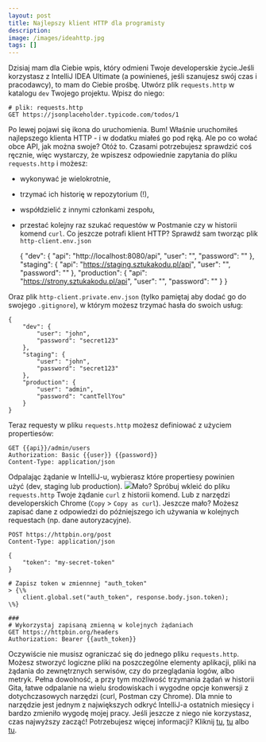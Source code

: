 ```yaml
---
layout: post
title: Najlepszy klient HTTP dla programisty
description: 
image: /images/ideahttp.jpg
tags: []
---
```


Dzisiaj mam dla Ciebie wpis, który odmieni Twoje developerskie życie.Jeśli korzystasz z IntelliJ IDEA Ultimate (a powinieneś, jeśli szanujesz swój czas i pracodawcy), to mam do Ciebie prośbę. Utwórz plik `requests.http` w katalogu `dev` Twojego projektu. Wpisz do niego:

    # plik: requests.http
    GET https://jsonplaceholder.typicode.com/todos/1

Po lewej pojawi się ikona do uruchomienia. Bum! Właśnie uruchomiłeś najlepszego klienta HTTP - i w dodatku miałeś go pod ręką. Ale po co wołać obce API, jak można swoje? Otóż to. Czasami potrzebujesz sprawdzić coś ręcznie, więc wystarczy, że wpiszesz odpowiednie zapytania do pliku `requests.http` i możesz:
- wykonywać je wielokrotnie,
- trzymać ich historię w repozytorium (!),
- współdzielić z innymi członkami zespołu,
- przestać kolejny raz szukać requestów w Postmanie czy w historii komend `curl`.
Co jeszcze potrafi klient HTTP? Sprawdź sam tworząc plik `http-client.env.json`

    {
        "dev": {
            "api": "http://localhost:8080/api",
            "user": "",
            "password": ""
        },
        "staging": {
            "api": "https://staging.sztukakodu.pl/api",
            "user": "",
            "password": ""
        },
        "production": {
            "api": "https://strony.sztukakodu.pl/api",
            "user": "",
            "password": ""
        }
    }

Oraz plik `http-client.private.env.json` (tylko pamiętaj aby dodać go do swojego `.gitignore`), w którym możesz trzymać hasła do swoich usług:

    {
        "dev": {
            "user": "john",
            "password": "secret123"
        },
        "staging": {
            "user": "john",
            "password": "secret123"
        },
        "production": {
            "user": "admin",
            "password": "cantTellYou"
        }
    }

Teraz requesty w pliku `requests.http` możesz definiować z użyciem propertiesów:

    GET {{api}}/admin/users
    Authorization: Basic {{user}} {{password}}
    Content-Type: application/json

Odpalając żądanie w IntelliJ-u, wybierasz które propertiesy powinien użyć&nbsp;(dev, staging lub production). ![](https://strony.sztukakodu.pl/wp-content/uploads/2019/12/http-client1.png)Mało? Spróbuj wkleić do pliku `requests.http` Twoje żądanie `curl` z historii komend. Lub z narzędzi developerskich Chrome (`Copy` \> `Copy as curl`). Jeszcze mało? Możesz zapisać dane z odpowiedzi do późniejszego ich używania w kolejnych requestach (np. dane autoryzacyjne).

```
POST https://httpbin.org/post
Content-Type: application/json

{
    "token": "my-secret-token"
}

# Zapisz token w zmiennnej "auth_token"
> {\%
    client.global.set("auth_token", response.body.json.token);
\%}

###
# Wykorzystaj zapisaną zmienną w kolejnych żądaniach
GET https://httpbin.org/headers
Authorization: Bearer {{auth_token}}
```

Oczywiście nie musisz ograniczać się do jednego pliku `requests.http`. Możesz stworzyć logiczne pliki na poszczególne elementy aplikacji, pliki na żądania do zewnętrznych serwisów, czy do przeglądania logów, albo metryk. Pełna dowolność, a przy tym możliwość trzymania żądań w historii Gita, łatwe odpalanie na wielu środowiskach i wygodne opcje konwersji z dotychczasowych narzędzi (curl, Postman czy Chrome). Dla mnie to narzędzie jest jednym z największych odkryć IntelliJ-a ostatnich miesięcy i bardzo zmieniło wygodę mojej pracy. Jeśli jeszcze z niego nie korzystasz, czas najwyższy zacząć! Potrzebujesz więcej informacji? Kliknij [tu](https://blog.jetbrains.com/phpstorm/2018/04/handling-reponses-in-the-http-client/), [tu](https://www.jetbrains.com/help/idea/http-client-in-product-code-editor.html) albo [tu](https://www.jetbrains.com/help/idea/http-response-handling-examples.html).
